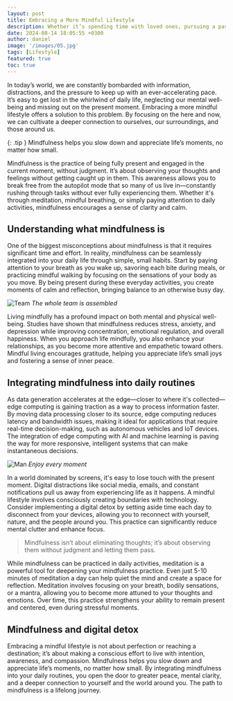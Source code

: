 ```yaml
---
layout: post
title: Embracing a More Mindful Lifestyle
description: Whether it’s spending time with loved ones, pursuing a passion, or simply enjoying a quiet moment, slow living encourages you to make space for what enriches your life.
date: 2024-08-14 18:05:55 +0300
author: daniel
image: '/images/05.jpg'
tags: [Lifestyle]
featured: true
toc: true
---
```


In today’s world, we are constantly bombarded with information, distractions, and the pressure to keep up with an ever-accelerating pace. It’s easy to get lost in the whirlwind of daily life, neglecting our mental well-being and missing out on the present moment. Embracing a more mindful lifestyle offers a solution to this problem. By focusing on the here and now, we can cultivate a deeper connection to ourselves, our surroundings, and those around us.

{: .tip }
Mindfulness helps you slow down and appreciate life’s moments, no matter how small.

Mindfulness is the practice of being fully present and engaged in the current moment, without judgment. It’s about observing your thoughts and feelings without getting caught up in them. This awareness allows you to break free from the autopilot mode that so many of us live in—constantly rushing through tasks without ever fully experiencing them. Whether it's through meditation, mindful breathing, or simply paying attention to daily activities, mindfulness encourages a sense of clarity and calm.

##  Understanding what mindfulness is

One of the biggest misconceptions about mindfulness is that it requires significant time and effort. In reality, mindfulness can be seamlessly integrated into your daily life through simple, small habits. Start by paying attention to your breath as you wake up, savoring each bite during meals, or practicing mindful walking by focusing on the sensations of your body as you move. By being present during these everyday activities, you create moments of calm and reflection, bringing balance to an otherwise busy day.

![Team]({{site.baseurl}}/images/05-2.jpg)
*The whole team is assembled*

Living mindfully has a profound impact on both mental and physical well-being. Studies have shown that mindfulness reduces stress, anxiety, and depression while improving concentration, emotional regulation, and overall happiness. When you approach life mindfully, you also enhance your relationships, as you become more attentive and empathetic toward others. Mindful living encourages gratitude, helping you appreciate life’s small joys and fostering a sense of inner peace.

## Integrating mindfulness into daily routines

As data generation accelerates at the edge—closer to where it's collected—edge computing is gaining traction as a way to process information faster. By moving data processing closer to its source, edge computing reduces latency and bandwidth issues, making it ideal for applications that require real-time decision-making, such as autonomous vehicles and IoT devices. The integration of edge computing with AI and machine learning is paving the way for more responsive, intelligent systems that can make instantaneous decisions.

![Man]({{site.baseurl}}/images/05-1.jpg)
*Enjoy every moment*

In a world dominated by screens, it's easy to lose touch with the present moment. Digital distractions like social media, emails, and constant notifications pull us away from experiencing life as it happens. A mindful lifestyle involves consciously creating boundaries with technology. Consider implementing a digital detox by setting aside time each day to disconnect from your devices, allowing you to reconnect with yourself, nature, and the people around you. This practice can significantly reduce mental clutter and enhance focus.

> Mindfulness isn’t about eliminating thoughts; it’s about observing them without judgment and letting them pass.

While mindfulness can be practiced in daily activities, meditation is a powerful tool for deepening your mindfulness practice. Even just 5-10 minutes of meditation a day can help quiet the mind and create a space for reflection. Meditation involves focusing on your breath, bodily sensations, or a mantra, allowing you to become more attuned to your thoughts and emotions. Over time, this practice strengthens your ability to remain present and centered, even during stressful moments.

## Mindfulness and digital detox

Embracing a mindful lifestyle is not about perfection or reaching a destination; it’s about making a conscious effort to live with intention, awareness, and compassion. Mindfulness helps you slow down and appreciate life’s moments, no matter how small. By integrating mindfulness into your daily routines, you open the door to greater peace, mental clarity, and a deeper connection to yourself and the world around you. The path to mindfulness is a lifelong journey.